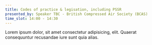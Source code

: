 ```yaml
---
title: Codes of practice & legisation, including PSSR
presented_by: Speaker TBC - British Compressed Air Society (BCAS)
time_slot: 14:00 - 14:30
---
```

Lorem ipsum dolor, sit amet consectetur adipisicing, elit. Quaerat consequuntur recusandae iure sunt quia alias.
